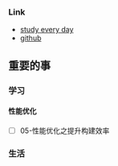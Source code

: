 ### Link
- [study every day](https://github.com/cuixiaorui/study-every-day/issues)
- [github](https://github.com/jtr354)

## 重要的事

### 学习
#### 性能优化
- [ ] 05-性能优化之提升构建效率


### 生活

